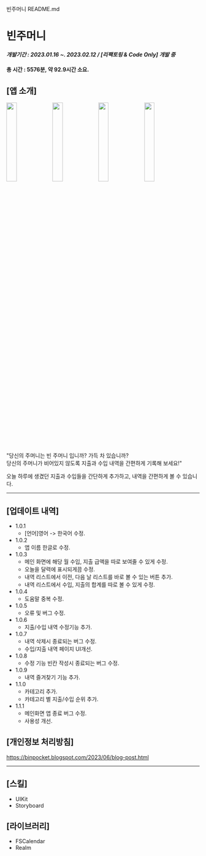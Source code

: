 빈주머니 README.md

# 빈주머니
#### _개발기간 : 2023.01.16 ~. 2023.02.12 / [리팩토링 & Code Only] 개발 중_
#### 총 시간 : 5576분, 약 92.9시간 소요.

## [앱 소개]
<img width="23%" src="https://github.com/SeongbinJo/BinPocket/assets/86182850/53e8615d-bcc4-49ab-9e06-71f14a1bd05f"/> <img width="23%" src="https://github.com/SeongbinJo/BinPocket/assets/86182850/68d8d099-5e13-4104-ac15-095ca2b4f4a3"/> <img width="23%" src="https://github.com/SeongbinJo/BinPocket/assets/86182850/5ed40126-7230-4ec0-ad5e-ca1fe369fbf5"/> <img width="23%" src="https://github.com/SeongbinJo/BinPocket/assets/86182850/fc708dc7-4757-4b9d-9d6e-b78c4c380586"/>

"당신의 주머니는 빈 주머니 입니까? 가득 차 있습니까?  
당신의 주머니가 비어있지 않도록 지출과 수입 내역을 간편하게 기록해 보세요!"  

오늘 하루에 생겼던 지출과 수입들을 간단하게 추가하고, 내역을 간편하게 볼 수 있습니다.


---

## [업데이트 내역]
* 1.0.1
    - [언어]영어 -> 한국어 수정.
* 1.0.2
    - 앱 이름 한글로 수정.
* 1.0.3
    - 메인 화면에 해당 월 수입, 지출 급액을 따로 보여줄 수 있게 수정.
    - 오늘을 달력에 표시되게끔 수정.
    - 내역 리스트에서 이전, 다음 날 리스트를 바로 볼 수 있는 버튼 추가.
    - 내역 리스트에서 수입, 지출의 합계를 따로 볼 수 있게 수정.
* 1.0.4
    - 도움말 중복 수정.
* 1.0.5
    - 오류 및 버그 수정.
* 1.0.6
    - 지출/수입 내역 수정기능 추가.
* 1.0.7
    - 내역 삭제시 종료되는 버그 수정.
    - 수입/지출 내역 페이지 UI개선.
* 1.0.8
    - 수정 기능 빈칸 작성시 종료되는 버그 수정.
* 1.0.9
    - 내역 즐겨찾기 기능 추가.
* 1.1.0
    - 카테고리 추가.
    - 카테고리 별 지출/수입 순위 추가.
* 1.1.1
    - 메인화면 앱 종료 버그 수정.
    - 사용성 개선.


## [개인정보 처리방침]
https://binpocket.blogspot.com/2023/06/blog-post.html



---
## [스킬]
* UIKit
* Storyboard

## [라이브러리]
* FSCalendar
* Realm




